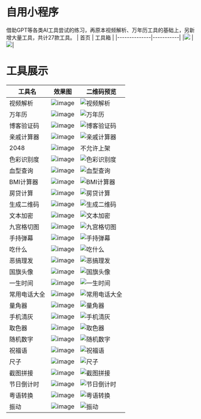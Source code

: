 # 自用小程序
借助GPT等各类AI工具尝试的练习，再原本视频解析、万年历工具的基础上，另新增大量工具，共计27款工具。
| 首页       | 工具箱   |
|--------------|-----------|
|![](https://github.com/user-attachments/assets/78397803-6ee4-47fd-b88f-0a530d1dc2ad) | ![](https://github.com/user-attachments/assets/0b6ac010-753b-4825-95b1-bf63ee74a37e)|


# 工具展示

| 工具名       | 效果图   | 二维码预览   |
|--------------|-----------|-----------|
| 视频解析  | ![image](https://github.com/user-attachments/assets/020d47f1-263c-4f97-97a1-e594a69f8f7c)  | ![视频解析](https://github.com/user-attachments/assets/763cffc8-c07e-46fc-8427-147c733c798a) |
| 万年历  | ![image](https://github.com/user-attachments/assets/31341133-e1e0-4771-a565-bb58ac78e8da)  | ![万年历](https://github.com/user-attachments/assets/b145823b-0f7d-447c-bd42-4184b00b9a6c) |
| 博客验证码  | ![image](https://github.com/user-attachments/assets/b7476e8f-1fe7-4f19-a235-eba218428d56)  |![博客验证码](https://github.com/user-attachments/assets/1a271965-bde9-4902-8d17-a67f0d7617de)|
| 亲戚计算器   | ![image](https://github.com/user-attachments/assets/a2548430-e649-4a42-bdbc-77098b17a6a8)   |  ![亲戚计算器](https://github.com/user-attachments/assets/e5d6d85e-6953-460c-a18f-9a805c0d12dd) |
| 2048         | ![image](https://github.com/user-attachments/assets/b5956b11-d333-4b69-8114-2eb998dfc078)    |  不允许上架 |
| 色彩识别度   |  ![image](https://github.com/user-attachments/assets/e7b619d3-29cc-4dab-99ba-f6d97761a4e6)    |![色彩识别度](https://github.com/user-attachments/assets/a356304c-2304-4f3b-ad36-54bd121c40ee)|
| 血型查询     | ![image](https://github.com/user-attachments/assets/e83f9f47-d99a-4a4f-887b-0aab1179d5b1)   | ![血型查询](https://github.com/user-attachments/assets/db0f28b8-a622-40d5-a736-f07ad1d368ac) | 
| BMI计算器    |![image](https://github.com/user-attachments/assets/9f73f086-e290-4b8b-b7f9-b4d567e5f9de)    |  ![BMI计算器](https://github.com/user-attachments/assets/a82b81e6-8902-4c09-8d94-99c735e2aae9)  | 
| 房贷计算     | ![image](https://github.com/user-attachments/assets/31903b24-ad51-4650-a10f-ffb8adcfa68e)   |  ![房贷计算](https://github.com/user-attachments/assets/5bcca356-8f7b-4d0b-af13-c30554fcc4e1) | 
| 生成二维码   | ![image](https://github.com/user-attachments/assets/3c01403e-3335-49aa-a67f-9bdf1ce0f889)   |  ![生成二维码](https://github.com/user-attachments/assets/b5bf09d3-690e-4815-adaa-13e66ce88a87)  | 
| 文本加密     |![image](https://github.com/user-attachments/assets/f3cf9c9d-f237-49e9-bb3c-528c2e0a01b7)    |  ![文本加密](https://github.com/user-attachments/assets/85ee172f-a0ec-4494-898d-ea94a3d66b2d) | 
| 九宫格切图   | ![image](https://github.com/user-attachments/assets/0bf29baf-381a-4a89-8ab1-54ad187612cd)    |  ![九宫格切图](https://github.com/user-attachments/assets/749edb4e-26ce-4f5a-a275-0f36df4b441b)  | 
| 手持弹幕     | ![image](https://github.com/user-attachments/assets/17685784-c9b5-4d9f-8d68-23395ef7c49d)   |   ![手持弹幕](https://github.com/user-attachments/assets/699acda5-d89b-4148-870f-55c455364786) | 
| 吃什么       | ![image](https://github.com/user-attachments/assets/41c8be6c-cc76-4276-99b2-7e23d78b0eb1)  |  ![吃什么](https://github.com/user-attachments/assets/a6c90484-8837-4856-965c-53596f3149d5)  | 
| 恶搞理发     | ![image](https://github.com/user-attachments/assets/81e4dc3f-9b2a-43c2-b0ab-0dbbf6f911ec)  |  ![恶搞理发](https://github.com/user-attachments/assets/3ec846c7-34f4-4eca-be19-2cd5cc486129) | 
| 国旗头像     |![image](https://github.com/user-attachments/assets/db0f4591-40bb-4dbc-b183-0e154bf4aad4)   |   ![国旗头像](https://github.com/user-attachments/assets/23501ee1-3bdb-4163-b3dc-799397990134) | 
| 一生时间     | ![image](https://github.com/user-attachments/assets/3d031cd2-4f47-472c-8472-78e71ac7a7b8) |  ![一生时间](https://github.com/user-attachments/assets/9e1964ca-a5bb-4d0a-8e82-da71a789acdf) | 
| 常用电话大全 | ![image](https://github.com/user-attachments/assets/419f6145-5259-4bab-871a-fb2a340a1c35)|  ![常用电话大全](https://github.com/user-attachments/assets/9d8f4505-dc7b-4086-b1a8-33b87710f883) | 
| 量角器       | ![image](https://github.com/user-attachments/assets/09ff6b44-47c2-45f3-82e2-97e0c46d28d8)  |  ![量角器](https://github.com/user-attachments/assets/60b16791-f804-429f-9d3a-03f726bb2714) | 
| 手机清灰     | ![image](https://github.com/user-attachments/assets/99aa0ac1-cbfa-4bbd-8bed-aa09a3189f7b) |  ![手机清灰](https://github.com/user-attachments/assets/2d03232c-214c-4ddc-b679-ca4b280a5792) | 
| 取色器       | ![image](https://github.com/user-attachments/assets/0d9ec5ca-75df-47e3-b5df-b0d243e89e93)|  ![取色器](https://github.com/user-attachments/assets/07a14ad9-4163-4ff5-bd19-4ce30b4c9a6d) | 
| 随机数字     | ![image](https://github.com/user-attachments/assets/957367b2-c24a-4101-8d94-39530a7220ca)|  ![随机数字](https://github.com/user-attachments/assets/ac545123-685c-4e9b-b9cc-bc9af0681114)  | 
| 祝福语       | ![image](https://github.com/user-attachments/assets/e95ff9dc-21f4-40a9-a0ac-8f0c5872208d)  |  ![祝福语](https://github.com/user-attachments/assets/4b312822-e97a-4045-aada-2fb54f8c8ee1) | 
| 尺子         | ![image](https://github.com/user-attachments/assets/da663e8d-b8c7-4163-bbb1-6f01efc4bc31)  |  ![尺子](https://github.com/user-attachments/assets/8f64fdfa-7ec9-45ca-8a46-9fd852d78d86) | 
| 截图拼接     | ![image](https://github.com/user-attachments/assets/b4652db7-149c-44fb-b81e-b0828ddcd45f) |  ![截图拼接](https://github.com/user-attachments/assets/a714cedf-2643-4ee1-abac-c8a9ce1ded59)  | 
| 节日倒计时   | ![image](https://github.com/user-attachments/assets/a849d827-0399-482e-a1b4-2dfcd9e9d916)  |   ![节日倒计时](https://github.com/user-attachments/assets/72913263-d840-436e-aabf-df7e2a647df2) | 
| 粤语转换     | ![image](https://github.com/user-attachments/assets/b51b54fc-1d7d-4981-ae05-88b0f97f2775)  |  ![粤语转换](https://github.com/user-attachments/assets/57a43652-b505-4ece-b5a9-a33d64017851) | 
| 振动         | ![image](https://github.com/user-attachments/assets/67eced68-4013-4d43-b8a1-2dc1d66a2eda)   |  ![振动](https://github.com/user-attachments/assets/7cef921b-0619-4496-9da8-cb919d3f37ca) | 
